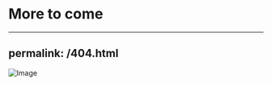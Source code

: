 # More to come

---
permalink: /404.html
---



![Image](https://cdn.searchenginejournal.com/wp-content/uploads/2017/08/25-Outstanding-404-Page-Examples-You-Have-to-See-760x400.png)
